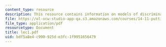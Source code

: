 ```yaml
---
content_type: resource
description: This resource contains information on models of discrimination.
file: https://ol-ocw-studio-app-qa.s3.amazonaws.com/courses/14-11-putting-social-sciences-to-the-test-field-experiments-in-economics-spring-2006/bdf5a8e4c990925de3fc1f9951656479_lec1.pdf
file_type: application/pdf
resourcetype: Document
title: lec1.pdf
uid: bdf5a8e4-c990-925d-e3fc-1f9951656479
---
```

